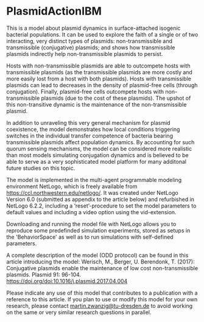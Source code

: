 # PlasmidActionIBM
This is a model about plasmid dynamics in surface-attached isogenic bacterial populations. It can be used to explore the faith of a single or of two interacting, very distinct types of plasmids: non-transmissible and transmissible (conjugative) plasmids; and shows how transmissible plasmids indirectly help non-transmissible plasmids to persist.

Hosts with non-transmissible plasmids are able to outcompete hosts with transmissible plasmids (as the transmissible plasmids are more costly and more easily lost from a host with both plasmids). Hosts with transmissible plasmids can lead to decreases in the density of plasmid-free cells (through conjugation). Finally, plasmid-free cells outcompete hosts with non-transmissible plasmids (due to the cost of these plasmids). The upshot of this non-transitive dynamic is the maintenance of the non-transmissible plasmid.

In addition to unraveling this very general mechanism for plasmid coexistence, the model demonstrates how local conditions triggering switches in the individual transfer competence of bacteria bearing transmissible plasmids affect population dynamics. By accounting for such quorum sensing mechanisms, the model can be considered more realistic than most models simulating conjugation dynamics and is believed to be able to serve as a very sophisticated model platform for many additonal future studies on this topic.

The model is implemented in the multi-agent programmable modeling environment NetLogo, which is freely available from https://ccl.northwestern.edu/netlogo/. It was created under NetLogo Version 6.0 (submitted as appendix to the article below) and refurbished in NetLogo 6.2.2, including a ‘reset’-procedure to set the model parameters to default values and including a video option using the vid-extension.

Downloading and running the model file with NetLogo allows you to reproduce some predefinded simulation experiments, stored as setups in the 'BehaviorSpace' as well as to run simulations with self-defined parameters.

A complete description of the model (ODD protocol) can be found in this article introducing the model:
Werisch, M., Berger, U. Berendonk, T. (2017): Conjugative plasmids enable the maintenance of low cost non-transmissible plasmids. Plasmid 91: 96-104. https://doi.org/doi:10.1016/j.plasmid.2017.04.004

Please indicate any use of this model that contributes to a publication with a reference to this article. If you plan to use or modify this model for your own research, please contact martin.zwanzig@tu-dresden.de to avoid working on the same or very similar research questions in parallel.
